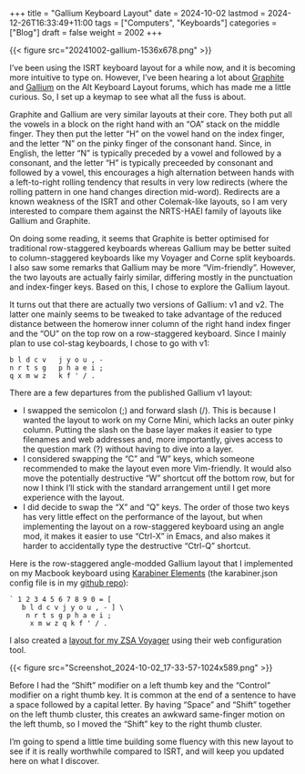 +++
title = "Gallium Keyboard Layout"
date = 2024-10-02
lastmod = 2024-12-26T16:33:49+11:00
tags = ["Computers", "Keyboards"]
categories = ["Blog"]
draft = false
weight = 2002
+++

{{< figure src="20241002-gallium-1536x678.png" >}}

I’ve been using the ISRT keyboard layout for a while now, and it is becoming more intuitive to type on. However, I’ve been hearing a lot about [Graphite](https://github.com/rdavison/graphite-layout) and [Gallium](https://github.com/GalileoBlues/Gallium) on the Alt Keyboard Layout forums, which has made me a little curious. So, I set up a keymap to see what all the fuss is about.

<!--more-->

Graphite and Gallium are very similar layouts at their core. They both put all the vowels in a block on the right hand with an “OA” stack on the middle finger. They then put the letter “H” on the vowel hand on the index finger, and the letter “N” on the pinky finger of the consonant hand. Since, in English, the letter “N” is typically preceded by a vowel and followed by a consonant, and the letter “H” is typically preceeded by consonant and followed by a vowel, this encourages a high alternation between hands with a left-to-right rolling tendency that results in very low redirects (where the rolling pattern in one hand changes direction mid-word). Redirects are a known weakness of the ISRT and other Colemak-like layouts, so I am very interested to compare them against the NRTS-HAEI family of layouts like Gallium and Graphite.

On doing some reading, it seems that Graphite is better optimised for traditional row-staggered keyboards whereas Gallium may be better suited to column-staggered keyboards like my Voyager and Corne split keyboards. I also saw some remarks that Gallium may be more “Vim-friendly”. However, the two layouts are actually fairly similar, differing mostly in the punctuation and index-finger keys. Based on this, I chose to explore the Gallium layout.

It turns out that there are actually two versions of Gallium: v1 and v2. The latter one mainly seems to be tweaked to take advantage of the reduced distance between the homerow inner column of the right hand index finger and the “OU” on the top row on a row-staggered keyboard. Since I mainly plan to use col-stag keyboards, I chose to go with v1:

```text
b l d c v   j y o u , -
n r t s g   p h a e i ;
q x m w z   k f ' / .
```

There are a few departures from the published Gallium v1 layout:

-   I swapped the semicolon (;) and forward slash (/). This is because I wanted the layout to work on my Corne Mini, which lacks an outer pinky column. Putting the slash on the base layer makes it easier to type filenames and web addresses and, more importantly, gives access to the question mark (?) without having to dive into a layer.
-   I considered swapping the “C” and “W” keys, which someone recommended to make the layout even more Vim-friendly. It would also move the potentially destructive “W” shortcut off the bottom row, but for now I think I’ll stick with the standard arrangement until I get more experience with the layout.
-   I did decide to swap the “X” and “Q” keys. The order of those two keys has very little effect on the performance of the layout, but when implementing the layout on a row-staggered keyboard using an angle mod, it makes it easier to use “Ctrl-X” in Emacs, and also makes it harder to accidentally type the destructive “Ctrl-Q” shortcut.

Here is the row-staggered angle-modded Gallium layout that I implemented on my Macbook keyboard using [Karabiner Elements](https://karabiner-elements.pqrs.org/) (the karabiner.json config file is in my [github repo](https://github.com/matt-maguire/kbd_firmware/tree/custom/keyboards/crkbd/vial-kb)):

```text
` 1 2 3 4 5 6 7 8 9 0 = [
   b l d c v j y o u , - ] \
    n r t s g p h a e i ;
     x m w z q k f ' / .
```

I also created a [layout for my ZSA Voyager](https://configure.zsa.io/voyager/layouts/KWgaz/94W5A/0) using their web configuration tool.

{{< figure src="Screenshot_2024-10-02_17-33-57-1024x589.png" >}}

Before I had the “Shift” modifier on a left thumb key and the “Control” modifier on a right thumb key. It is common at the end of a sentence to have a space followed by a capital letter. By having “Space” and “Shift” together on the left thumb cluster, this creates an awkward same-finger motion on the left thumb, so I moved the “Shift” key to the right thumb cluster.

I’m going to spend a little time building some fluency with this new layout to see if it is really worthwhile compared to ISRT, and will keep you updated here on what I discover.
